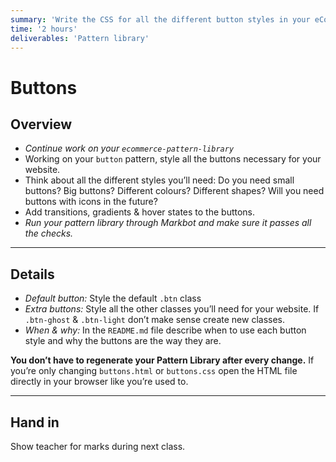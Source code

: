 ```yaml
---
summary: 'Write the CSS for all the different button styles in your eCommerce pattern library.'
time: '2 hours'
deliverables: 'Pattern library'
---
```


# Buttons

## Overview

- *Continue work on your `ecommerce-pattern-library`*
- Working on your `button` pattern, style all the buttons necessary for your website.
- Think about all the different styles you’ll need: Do you need small buttons? Big buttons? Different colours? Different shapes? Will you need buttons with icons in the future?
- Add transitions, gradients & hover states to the buttons.
- *Run your pattern library through Markbot and make sure it passes all the checks.*

---

## Details

- *Default button:* Style the default `.btn` class
- *Extra buttons:* Style all the other classes you’ll need for your website. If `.btn-ghost` & `.btn-light` don’t make sense create new classes.
- *When & why:* In the `README.md` file describe when to use each button style and why the buttons are the way they are.

**You don’t have to regenerate your Pattern Library after every change.** If you’re only changing `buttons.html` or `buttons.css` open the HTML file directly in your browser like you’re used to.

---

## Hand in

Show teacher for marks during next class.
